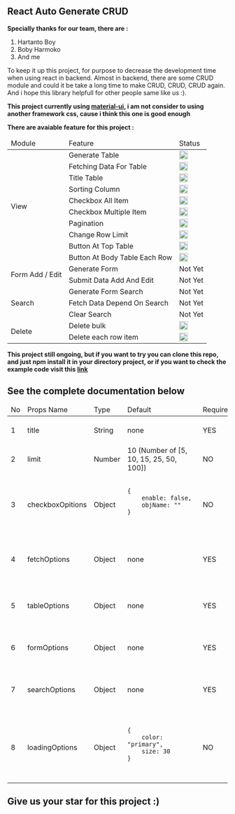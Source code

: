## React Auto Generate CRUD ##

<b>Specially thanks for our team, there are :</b>

1. Hartanto Boy
2. Boby Harmoko
3. And me


To keep it up this project, for purpose to decrease the development time when using react in backend. Almost in backend, there are some CRUD module and could it be take a long time to make CRUD, CRUD, CRUD again. And i hope this library helpfull for other people same like us :).

<b>This project currently using <a href="https://material-ui.com/">material-ui</a>, i am not consider to using another framework css, cause i think this one is good enough</b>


<b>There are avaiable feature for this project :</b>
<table>
    <thead>
        <tr>
            <td>Module</td>
            <td>Feature</td>
            <td>Status</td>
        </tr>
    </thead>
    <tbody>
        <tr>
            <td rowspan="10">View</td>
            <td>Generate Table</td>
            <td><img width="20" height="20" src="https://assets-cdn.github.com/images/icons/emoji/unicode/2705.png" alt="done"/></td>
        </tr>
        <tr>
            <td>Fetching Data For Table</td>
            <td><img width="20" height="20" src="https://assets-cdn.github.com/images/icons/emoji/unicode/2705.png" alt="done"/></td>
        </tr>
        <tr>
            <td>Title Table</td>
            <td><img width="20" height="20" src="https://assets-cdn.github.com/images/icons/emoji/unicode/2705.png" alt="done"/></td>
        </tr>
        <tr>
            <td>Sorting Column</td>
            <td><img width="20" height="20" src="https://assets-cdn.github.com/images/icons/emoji/unicode/2705.png" alt="done"/></td>
        </tr>
        <tr>
            <td>Checkbox All Item</td>
            <td><img width="20" height="20" src="https://assets-cdn.github.com/images/icons/emoji/unicode/2705.png" alt="done"/></td>
        </tr>
        <tr>
            <td>Checkbox Multiple Item</td>
            <td><img width="20" height="20" src="https://assets-cdn.github.com/images/icons/emoji/unicode/2705.png" alt="done"/></td>
        </tr>
        <tr>
            <td>Pagination</td>
            <td><img width="20" height="20" src="https://assets-cdn.github.com/images/icons/emoji/unicode/2705.png" alt="done"/></td>
        </tr>
        <tr>
            <td>Change Row Limit</td>
            <td><img width="20" height="20" src="https://assets-cdn.github.com/images/icons/emoji/unicode/2705.png" alt="done"/></td>
        </tr>
        <tr>
            <td>Button At Top Table</td>
            <td><img width="20" height="20" src="https://assets-cdn.github.com/images/icons/emoji/unicode/2705.png" alt="done"/></td>
        </tr>
        <tr>
            <td>Button At Body Table Each Row</td>
            <td><img width="20" height="20" src="https://assets-cdn.github.com/images/icons/emoji/unicode/2705.png" alt="done"/></td>
        </tr>
        <tr>
            <td rowspan="2">Form Add / Edit</td>
            <td>Generate Form</td>
            <td>Not Yet</td>
        </tr>
        <tr>
            <td>Submit Data Add And Edit</td>
            <td>Not Yet</td>
        </tr>
        <tr>
            <td rowspan="3">Search</td>
            <td>Generate Form Search</td>
            <td>Not Yet</td>
        </tr>
        <tr>
            <td>Fetch Data Depend On Search</td>
            <td>Not Yet</td>
        </tr>
        <tr>
            <td>Clear Search</td>
            <td>Not Yet</td>
        </tr>
        <tr>
            <td rowspan="2">Delete</td>
            <td>Delete bulk</td>
            <td><img width="20" height="20" src="https://assets-cdn.github.com/images/icons/emoji/unicode/2705.png" alt="done"/></td>
        </tr>
        <tr>
            <td>Delete each row item</td>
            <td><img width="20" height="20" src="https://assets-cdn.github.com/images/icons/emoji/unicode/2705.png" alt="done"/></td>
        </tr>
    </tbody>
</table>

<b>This project still ongoing, but if you want to try you can clone this repo, and just npm install it in your directory project, or if you want to check the example code visit this <a href="/src/index.js">link</a></b>

## See the complete documentation below
<table>
    <thead>
        <tr>
            <td>No</td>
            <td>Props Name</td>
            <td>Type</td>
            <td>Default</td>
            <td>Required</td>
            <td>Description</td>
        </tr>
    </thead>
    <tbody>
        <tr>
            <td>1</td>
            <td>title</td>
            <td>String</td> 
            <td>none</td>
            <td>YES</td>
            <td>Title will show at the top of the table</td>
        </tr>
        <tr>
            <td>2</td>
            <td>limit</td>
            <td>Number</td> 
            <td>10 (Number of [5, 10, 15, 25, 50, 100])</td>
            <td>NO</td>
            <td>Initial limit for the table</td>
        </tr>
        <tr>
            <td>3</td>
            <td>checkboxOpitions</td>
            <td>Object</td> 
            <td>
                <pre>
                    <code>
{
    enable: false,
    objName: ""
}
                    </code>
                </pre>
            </td>
            <td>NO</td>
            <td>Read full documentation about checkboxOpitions <a href="/documentation/checkboxOpitions.md">Here</a></td>
        </tr>
        <tr>
            <td>4</td>
            <td>fetchOptions</td>
            <td>Object</td>
            <td>none</td>
            <td>YES</td>
            <td>Read full documentation about fetchOptions <a href="/documentation/fetchOptions.md">Here</a></td>
        </tr>
        <tr>
            <td>5</td>
            <td>tableOptions</td>
            <td>Object</td>
            <td>none</td>
            <td>YES</td>
            <td>Read full documentation about tableOptions <a href="/documentation/tableOptions.md">Here</a></td>
        </tr>
        <tr>
            <td>6</td>
            <td>formOptions</td>
            <td>Object</td>
            <td>none</td>
            <td>YES</td>
            <td>Read full documentation about formOptions <a href="/documentation/formOptions.md">Here</a></td>
        </tr>
        <tr>
            <td>7</td>
            <td>searchOptions</td>
            <td>Object</td>
            <td>none</td>
            <td>YES</td>
            <td>Read full documentation about searchOptions <a href="/documentation/searchOptions.md">Here</a></td>
        </tr>
        <tr>
            <td>8</td>
            <td>loadingOptions</td>
            <td>Object</td>
            <td>
                <pre>
                    <code>
{
    color: "primary",
    size: 30
}
                    </code>
                </pre>
            </td>
            <td>NO</td>
            <td>Read full documentation about loadingOptions <a href="/documentation/loadingOptions.md">Here</a></td>
        </tr>
    </tbody>
</table>

## Give us your star for this project :) ##